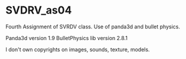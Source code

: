 SVDRV_as04
==========

Fourth Assignment of SVRDV class. Use of panda3d and bullet physics.

Panda3d version 1.9
BulletPhysics lib version 2.8.1

I don't own copyrights on images, sounds, texture, models.
